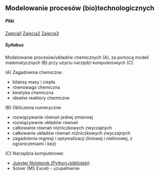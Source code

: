 ## Modelowanie procesów (bio)technologicznych

##### Pliki

[Zajecia1](https://github.com/sbednarz/modelowanie/raw/master/class01/class01.ipynb)
[Zajecia2](https://github.com/sbednarz/modelowanie/raw/master/class02/class02.ipynb)
[Zajecia3](https://github.com/sbednarz/modelowanie/raw/master/class03/class03.ipynb)


##### Syllabus

Modelowanie procesów/układów chemicznych (A), za pomocą modeli matematycznych (B) przy użyciu narzędzi komputerowych (C).

(A) Zagadnienia chemiczne: 
* bilansy masy i ciepła
* równowaga chemiczna
* kinetyka chemiczna
* idealne reaktory chemiczne

(B) Obliczenia numeryczne:
* rozwiązywanie równań jednej zmiennej
* rozwiązywanie układów równań
* całkowanie równań różniczkowych zwyczajnych
* całkowanie układów równań różniczkowych zwyczajnych
* zagadnienia regresji i optymalizacji (liniowej i nieliniowej, z ograniczeniami i bez)

(C) Narzędzia komputerowe:
* [Jupyter Notebook (Python+biblioteki)](class01/jupyter.md)
* Solver (MS Excel) - uzupełnienie


